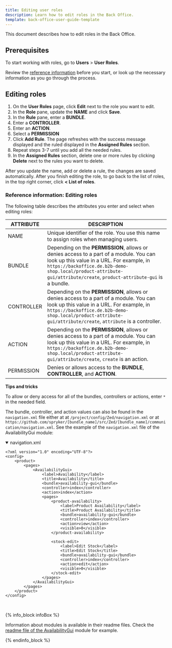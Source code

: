 ```yaml
---
title: Editing user roles
description: Learn how to edit roles in the Back Office.
template: back-office-user-guide-template
---
```


This document describes how to edit roles in the Back Office.

## Prerequisites

To start working with roles, go to **Users** > **User Roles**.

Review the [reference information](#reference-information-editing-roles) before you start, or look up the necessary information as you go through the process.

## Editing roles

1. On the **User Roles** page, click **Edit** next to the role you want to edit.
2. In the **Role** pane, update the **NAME** and click **Save**.
3. In the **Rule** pane, enter a **BUNDLE**.
4. Enter a **CONTROLLER**.
5. Enter an **ACTION**.
6. Select a **PERMISSION**
7. Click **Add Rule**.
      The page refreshes with the success message displayed and the ruled displayed in the **Assigned Rules** section.
8. Repeat steps 3-7 until you add all the needed rules.
9. In the **Assigned Rules** section, delete one or more rules by clicking **Delete** next to the rules you want to delete.

After you update the name, add or delete a rule, the changes are saved automatically. After you finish editing the role, to go back to the list of roles, in the top right corner, click **< List of roles**.

### Reference information: Editing roles

The following table describes the attributes you enter and select when editing roles:

| ATTRIBUTE | DESCRIPTION |
| --- | --- |
| NAME | Unique identifier of the role. You use this name to assign roles when managing users. |
| BUNDLE | Depending on the **PERMISSION**, allows or denies access to a part of a module. You can look up this value in a URL. For example, in `https://backoffice.de.b2b-demo-shop.local/product-attribute-gui/attribute/create`, `product-attribute-gui` is a bundle. |
| CONTROLLER | Depending on the **PERMISSION**, allows or denies access to a part of a module. You can look up this value in a URL. For example, in `https://backoffice.de.b2b-demo-shop.local/product-attribute-gui/attribute/create`, `attribute` is a controller. |
| ACTION | Depending on the **PERMISSION**, allows or denies access to a part of a module. You can look up this value in a URL. For example, in `https://backoffice.de.b2b-demo-shop.local/product-attribute-gui/attribute/create`, `create` is an action.
| PERMISSION | Denies or allows access to the **BUNDLE**, **CONTROLLER**, and **ACTION**. |


**Tips and tricks**

 To allow or deny access for all of the bundles, controllers or actions, enter `*` in the needed field.

 The bundle, controller, and action values can also be found in the `navigation.xml` file either at
 at `/project/config/Zed/navigation.xml` or at ```https://github.com/spryker/[bundle_name]/src/Zed/[bundle_name]/communication/navigation.xml```.
 See the example of the `navigation.xml` file of the AvailabilityGui module:

 <details open>
 <summary markdown='span'>navigation.xml</summary>

 ```
 <?xml version="1.0" encoding="UTF-8"?>
 <config>
     <product>
         <pages>
             <AvailabilityGui>
                 <label>Availability</label>
                 <title>Availability</title>
                 <bundle>availability-gui</bundle>
                 <controller>index</controller>
                 <action>index</action>
                 <pages>
                     <product-availability>
                         <label>Product Availability</label>
                         <title>Product Availability</title>
                         <bundle>availability-gui</bundle>
                         <controller>index</controller>
                         <action>view</action>
                         <visible>0</visible>
                     </product-availability>

                     <stock-edit>
                         <label>Edit Stock</label>
                         <title>Edit Stock</title>
                         <bundle>availability-gui</bundle>
                         <controller>index</controller>
                         <action>edit</action>
                         <visible>0</visible>
                     </stock-edit>
                 </pages>
             </AvailabilityGui>
         </pages>
     </product>
 </config>
 ```
  <br>
 </details>

 {% info_block infoBox %}

 Information about modules is available in their readme files. Check the [readme file of the AvailabilityGui](https://github.com/spryker/availability-gui/blob/master/README.md) module for example.

 {% endinfo_block %}
